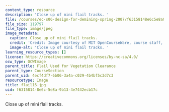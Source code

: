 ```yaml
---
content_type: resource
description: 'Close up of mini flail tracks. '
file: /courses/ec-s06-design-for-demining-spring-2007/f63158148e6c5e8a9b134e7442ecb17c_flail16.jpg
file_size: 119797
file_type: image/jpeg
image_metadata:
  caption: Close up of mini flail tracks.
  credit: 'Credit: Image courtesy of MIT OpenCourseWare, course staff, and students.'
  image-alt: 'Close up of mini flail tracks. '
learning_resource_types: []
license: https://creativecommons.org/licenses/by-nc-sa/4.0/
ocw_type: OCWImage
parent_title: Flail Used for Vegetation Clearance
parent_type: CourseSection
parent_uid: 4ecf4df7-6b06-3a4a-c029-4b4bf5c3d7c3
resourcetype: Image
title: flail16.jpg
uid: f6315814-8e6c-5e8a-9b13-4e7442ecb17c
---
```

Close up of mini flail tracks. 